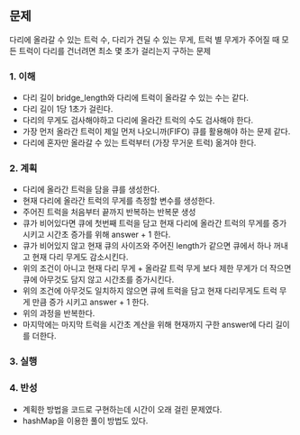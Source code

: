 ## 문제
다리에 올라갈 수 있는 트럭 수, 다리가 견딜 수 있는 무게, 트럭 별 무게가 주어질 때 모든 트럭이 다리를 건너려면 최소 몇 초가 걸리는지 구하는 문제

### 1. 이해
- 다리 길이 bridge_length와 다리에 트럭이 올라갈 수 있는 수는 같다.
- 다리 길이 1당 1초가 걸린다.
- 다리의 무게도 검사해야하고 다리에 올라간 트럭의 수도 검사해야 한다.
- 가장 먼저 올라간 트럭이 제일 먼저 나오니까(FIFO) 큐를 활용해야 하는 문제 같다.
- 다리에 혼자만 올라갈 수 있는 트럭부터 (가장 무거운 트럭) 옮겨야 한다. 

### 2. 계획
- 다리에 올라간 트럭을 담을 큐를 생성한다.
- 현재 다리에 올라간 트럭의 무게를 측정할 변수를 생성한다.
- 주어진 트럭을 처음부터 끝까지 반복하는 반복문 생성
- 큐가 비어있다면 큐에 첫번째 트럭을 담고 현재 다리에 올라간 트럭의 무게를 증가시키고 시간초 증가를 위해 answer + 1 한다.
- 큐가 비어있지 않고 현재 큐의 사이즈와 주어진 length가 같으면 큐에서 하나 꺼내고 현재 다리 무게도 감소시킨다.
- 위의 조건이 아니고 현재 다리 무게 + 올라갈 트럭 무게 보다 제한 무게가 더 작으면 큐에 아무것도 담지 않고 시간초를 증가시킨다.
- 위의 조건에 아무것도 일치하지 않으면 큐에 트럭을 담고 현재 다리무게도 트럭 무게 만큼 증가 시키고 answer + 1 한다.
- 위의 과정을 반복한다.
- 마지막에는 마지막 트럭을 시간초 계산을 위해 현재까지 구한 answer에 다리 길이를 더한다.

### 3. 실행

### 4. 반성
- 계획한 방법을 코드로 구현하는데 시간이 오래 걸린 문제였다.
- hashMap을 이용한 풀이 방법도 있다.
